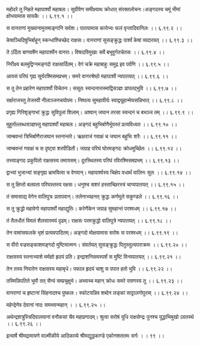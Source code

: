 महोदरे तु निहते महापार्श्वो महाबलः।
सुग्रीवेण समीक्ष्याथ क्रोधात् संरक्तलोचनः।अङ्गदस्य चमूं भीमां क्षोभयामास सायकैः ।। ६.९९.१ ।।

स वानराणां मुख्यानामुत्तमाङ्गानि सर्वशः।
पातयामास कायेभ्यः फलं वृन्तादिवानिलः ।। ६.९९.२ ।।

केषाञ्चिदिषुभिर्बाहून् स्कन्धांश्चिच्छेद राक्षसः।
वानराणां सुसङ्क्रुद्धः पार्श्वं केषां व्यदारयत् ।। ६.९९.३ ।।

ते ऽर्दिता बाणवर्षेण महापार्श्वेन वानराः।
विषादविमुखाः सर्वे बभूवुर्गतचेतसः ।। ६.९९.४ ।।

निरीक्ष्य बलमुद्विग्नमङ्गदो राक्षसार्दितम्।
वेगं चक्रे महाबाहुः समुद्र इव पर्वणि ।। ६.९९.५ ।।

आयसं परिघं गृह्य सूर्यरश्मिसमप्रभम्।
समरे वानरश्रेष्ठो महापार्श्वे न्यपातयत् ।। ६.९९.६ ।।

स तु तेन प्रहारेण महापार्श्वो विचेतनः।
ससूतः स्यन्दनात्तस्माद्विसञ्ज्ञः प्रापतद्भुवि ।। ६.९९.७ ।।

सर्क्षराजस्तु तेजस्वी नीलाञ्जनचयोपमः।
निष्पत्य सुमहावीर्यः स्वाद्व्यूहान्मेघसन्निभात् ।। ६.९९.८ ।।

प्रगृह्य गिरिशृङ्गाभां क्रुद्धः सुविपुलां शिलाम्।
अश्वान् जघान तरसा स्यन्दनं च बभञ्ज तम् ।। ६.९९.९ ।।

मुहूर्ताल्लब्धसञ्ज्ञस्तु महापार्श्वो महाबलः।
अङ्गदं बहुभिर्बाणैर्भूयस्तं प्रत्यविध्यत ।। ६.९९.१० ।।

जाम्बवन्तं त्रिभिर्बाणैराजघान स्तनान्तरे।
ऋक्षराजं गवाक्षं च जघान बहुभिः शरैः ।। ६.९९.११ ।।

जाम्बवन्तं गवाक्षं च स दृष्ट्वा शरपीडितौ।
जग्राह परिघं घोरमङ्गदः क्रोधमूर्च्छितः ।। ६.९९.१२ ।।

तस्याङ्गदः प्रकुपितो राक्षसस्य तमायसम्।
दूरस्थितस्य परिघं रविरश्मिसमप्रभम् ।। ६.९९.१३ ।।

द्वाभ्यां भुजाभ्यां सङ्गृह्य भ्रामयित्वा च वेगवान्।
महापार्श्वस्य चिक्षेप वधार्थं वालिनः सुतः ।। ६.९९.१४ ।।

स तु क्षिप्तो बलवता परिघस्तस्य रक्षसः।
धनुश्च सशरं हस्ताच्छिरस्त्रं चाप्यपातयत् ।। ६.९९.१५ ।।

तं समासाद्य वेगेन वालिपुत्रः प्रतापवान्।
तलेनाभ्यहनत् क्रुद्धः कर्णमूले सकुण्डले ।। ६.९९.१६ ।।

स तु क्रुद्धो महावेगो महापार्श्वो महाद्युतिः।
करेणैकेन जग्राह सुमहान्तं परश्वधम् ।। ६.९९.१७ ।।

तं तैलधौतं विमलं शैलसारमयं दृढम्।
राक्षसः परमक्रुद्धो वालिपुत्रे न्यपातयत् ।। ६.९९.१८ ।।

तेन वामांसफलके भृशं प्रत्यवपादितम्।
अङ्गदो मोक्षयामास सरोषः स परश्वधम् ।। ६.९९.१९ ।।

स वीरो वज्रसङ्काशमङ्गदो मुष्टिमात्मनः।
संवर्तयत् सुसङ्क्रुद्धः पितुस्तुल्यपराक्रमः ।। ६.९९.२० ।।

राक्षसस्य स्तनाभ्याशे मर्मज्ञो हृदयं प्रति।
इन्द्राशनिसमस्पर्शं स मुष्टिं विन्यपातयत् ।। ६.९९.२१ ।।

तेन तस्य निपातेन राक्षसस्य महामृधे।
पफाल हृदयं चाशु स पपात हतो भुवि ।। ६.९९.२२ ।।

तस्मिन्निपतिते भूमौ तत् सैन्यं सम्प्रचुक्षुभे।
अभवच्च महान् क्रोधः समरे रावणस्य तु ।। ६.९९.२३ ।।

वानराणां च हृष्टानां सिंहनादश्च पुष्कलः।
स्फोटयन्निव शब्देन लङ्कां साट्टालगोपुराम् ।। ६.९९.२४ ।।

महेन्द्रेणेव देवानां नादः समभवन्महान् ।
। ६.९९.२५ ।।

अथेन्द्रशत्रुस्त्रिदिवालयानां वनौकसां चैव महाप्रणादम्।
श्रुत्वा सरोषं युधि राक्षसेन्द्रः पुनश्च युद्धाभिमुखो ऽवतस्थे ।। ६.९९.२६ ।।

इत्यार्षे श्रीमद्रामायणे वाल्मीकीये आदिकाव्ये श्रीमद्युद्धकाण्डे एकोनशततमः सर्गः ।
। ९९ ।।

